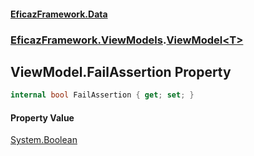 #### [EficazFramework.Data](EficazFrameworkData.md 'EficazFramework Data')
### [EficazFramework.ViewModels](EficazFrameworkData.md#EficazFramework.ViewModels 'EficazFramework.ViewModels').[ViewModel&lt;T&gt;](EficazFramework.ViewModels/ViewModel_T_.md 'EficazFramework.ViewModels.ViewModel<T>')

## ViewModel<T>.FailAssertion Property

```csharp
internal bool FailAssertion { get; set; }
```

#### Property Value
[System.Boolean](https://docs.microsoft.com/en-us/dotnet/api/System.Boolean 'System.Boolean')